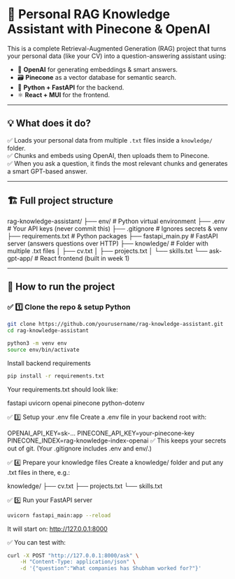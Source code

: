 # 🚀 Personal RAG Knowledge Assistant with Pinecone & OpenAI

This is a complete Retrieval-Augmented Generation (RAG) project that turns your personal data (like your CV) into a question-answering assistant using:

- 🧠 **OpenAI** for generating embeddings & smart answers.
- 🗃 **Pinecone** as a vector database for semantic search.
- 🐍 **Python + FastAPI** for the backend.
- ⚛️ **React + MUI** for the frontend.

---

## 💡 What does it do?

✅ Loads your personal data from multiple `.txt` files inside a `knowledge/` folder.  
✅ Chunks and embeds using OpenAI, then uploads them to Pinecone.  
✅ When you ask a question, it finds the most relevant chunks and generates a smart GPT-based answer.

---

## 🏗 Full project structure

rag-knowledge-assistant/
├── env/ # Python virtual environment
├── .env # Your API keys (never commit this)
├── .gitignore # Ignores secrets & venv
├── requirements.txt # Python packages
├── fastapi_main.py # FastAPI server (answers questions over HTTP)
├── knowledge/ # Folder with multiple .txt files
│ ├── cv.txt
│ ├── projects.txt
│ └── skills.txt
└── ask-gpt-app/ # React frontend (built in week 1)

---

## 🚀 How to run the project

### ✅ 1️⃣ Clone the repo & setup Python

```bash
git clone https://github.com/yourusername/rag-knowledge-assistant.git
cd rag-knowledge-assistant

python3 -m venv env
source env/bin/activate

```

Install backend requirements
```bash
pip install -r requirements.txt
```

Your requirements.txt should look like:

fastapi
uvicorn
openai
pinecone
python-dotenv

✅ 3️⃣ Setup your .env file
Create a .env file in your backend root with:


OPENAI_API_KEY=sk-...
PINECONE_API_KEY=your-pinecone-key
PINECONE_INDEX=rag-knowledge-index-openai
✅ This keeps your secrets out of git.
(Your .gitignore includes .env and env/.)

✅ 4️⃣ Prepare your knowledge files
Create a knowledge/ folder and put any .txt files in there, e.g.:

knowledge/
├── cv.txt
├── projects.txt
└── skills.txt

✅ 5️⃣ Run your FastAPI server
```bash
uvicorn fastapi_main:app --reload
```

It will start on:
http://127.0.0.1:8000


✅ You can test with:

```bash
curl -X POST "http://127.0.0.1:8000/ask" \
    -H "Content-Type: application/json" \
    -d '{"question":"What companies has Shubham worked for?"}'
```
